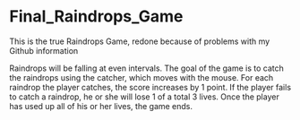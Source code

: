 Final_Raindrops_Game
====================

This is the true Raindrops Game, redone because of problems with my Github information

Raindrops will be falling at even intervals. The goal of the game is to catch the raindrops using the catcher, which moves with the mouse. For each raindrop the player catches, the score increases by 1 point. If the player fails to catch a raindrop, he or she will lose 1 of a total 3 lives. Once the player has used up all of his or her lives, the game ends.

